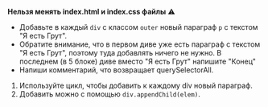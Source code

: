**Нельзя менять index.html и index.css файлы** :warning: 

- Добавьте в каждый ```div``` c классом ```outer``` новый параграф ```p``` с текстом "Я есть Грут".
- Обратите внимание, что в первом диве уже есть параграф с текстом "Я есть Грут", поэтому туда добавлять ничего не нужно. В последнем (в 5 блоке) диве вместо "Я есть Грут" напишите "Конец"
- Напиши комментарий, что возвращает querySelectorAll.

1) Используйте цикл, чтобы добавить к каждому div новый параграф. 
2) Добавить можно с помощью ```div.appendChild(elem)```.
